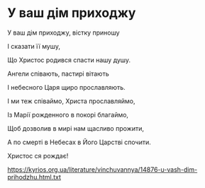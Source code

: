 У ваш дім приходжу
================================================================

У ваш дім приходжу, вістку приношу

І сказати її мушу,

Що Христос родився спасти нашу душу.

Ангели співають, пастирі вітають

І небесного Царя щиро прославляють.

І ми теж співаймо, Христа прославляймо,

Із Марії рожденного в покорі благаймо,

Щоб дозволив в мирі нам щасливо прожити,

А по смерті в Небесах в Його Царстві спочити.

Христос ся рождає!


https://kyrios.org.ua/literature/vinchuvannya/14876-u-vash-dim-prihodzhu.html.txt
